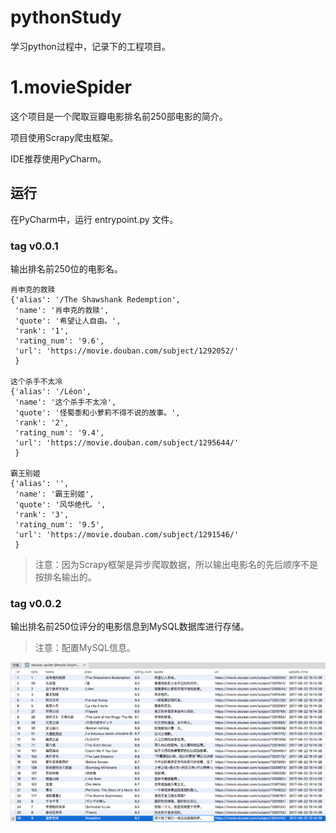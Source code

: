 # pythonStudy

学习python过程中，记录下的工程项目。

# 1.movieSpider

这个项目是一个爬取豆瓣电影排名前250部电影的简介。

项目使用Scrapy爬虫框架。

IDE推荐使用PyCharm。

## 运行
在PyCharm中，运行 entrypoint.py 文件。

### tag v0.0.1

输出排名前250位的电影名。

```
肖申克的救赎
{'alias': '/The Shawshank Redemption',
 'name': '肖申克的救赎',
 'quote': '希望让人自由。',
 'rank': '1',
 'rating_num': '9.6',
 'url': 'https://movie.douban.com/subject/1292052/'
 }

这个杀手不太冷
{'alias': '/Léon',
 'name': '这个杀手不太冷',
 'quote': '怪蜀黍和小萝莉不得不说的故事。',
 'rank': '2',
 'rating_num': '9.4',
 'url': 'https://movie.douban.com/subject/1295644/'
 }

霸王别姬
{'alias': '',
 'name': '霸王别姬',
 'quote': '风华绝代。',
 'rank': '3',
 'rating_num': '9.5',
 'url': 'https://movie.douban.com/subject/1291546/'
 }
```

>注意：因为Scrapy框架是异步爬取数据，所以输出电影名的先后顺序不是按排名输出的。

### tag v0.0.2

输出排名前250位评分的电影信息到MySQL数据库进行存储。

>注意：配置MySQL信息。

![mysql数据](movieSpider/images/movie_1.png)

